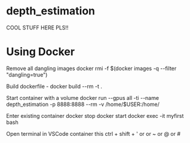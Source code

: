 # depth_estimation

COOL STUFF HERE PLS!!

# Using Docker

Remove all dangling images
    docker rmi -f $(docker images -q --filter "dangling=true")

Build dockerfile -
    docker build --rm -t <myImageName> .

Start container with a volume
    docker run --gpus all -ti --name depth_estimation -p 8888:8888 --rm -v /home/$USER:/home/ <myImage>

Enter existing container
    docker stop <myContainerName>
    docker start <myContainerName>
    docker exec -it  myfirst bash

Open terminal in VSCode container this <this may be different on you pc>
    ctrl + shift + ' or or ~ or @ or #